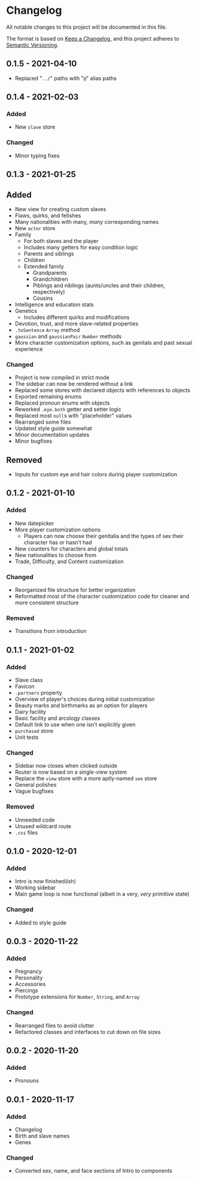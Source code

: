 # Changelog

All notable changes to this project will be documented in this file.

The format is based on [Keep a Changelog](https://keepachangelog.com/en/1.0.0/),
and this project adheres to [Semantic Versioning](https://semver.org/spec/v2.0.0.html).

## 0.1.5 - 2021-04-10

- Replaced "`../`" paths with "`@`" alias paths

## 0.1.4 - 2021-02-03

### Added

- New `slave` store

### Changed

- Minor typing fixes

## 0.1.3 - 2021-01-25

## Added

- New view for creating custom slaves
- Flaws, quirks, and fetishes
- Many nationalities with many, *many* corresponding names
- New `actor` store
- Family
  - For both slaves and the player
  - Includes many getters for easy condition logic
  - Parents and siblings
  - Children
  - Extended family
    - Grandparents
    - Grandchildren
    - Piblings and niblings (aunts/uncles and their children, respectively)
    - Cousins
- Intelligence and education stats
- Genetics
  - Includes different quirks and modifications
- Devotion, trust, and more slave-related properties
- `.toSentence` `Array` method
- `gaussian` and `gaussianPair` `Number` methods
- More character customization options, such as genitals and past sexual experience

### Changed

- Project is now compiled in strict mode
- The sidebar can now be rendered without a link
- Replaced some stores with declared objects with references to objects
- Exported remaining enums
- Replaced pronoun enums with objects
- Reworked `.eye.both` getter and setter logic
- Replaced most `null`s with "placeholder" values
- Rearranged some files
- Updated style guide somewhat
- Minor documentation updates
- Minor bugfixes

## Removed

- Inputs for custom eye and hair colors during player customization

## 0.1.2 - 2021-01-10

### Added

- New datepicker
- More player customization options
  - Players can now choose their genitalia and the types of sex their character has or hasn't had
- New counters for characters and global totals
- New nationalities to choose from
- Trade, Difficulty, and Content customization

### Changed

- Reorganized file structure for better organization
- Reformatted most of the character customization code for cleaner and more consistent structure

### Removed

- Transitions from introduction

## 0.1.1 - 2021-01-02

### Added

- Slave class
- Favicon
- `.partners` property
- Overview of player's choices during initial customization
- Beauty marks and birthmarks as an option for players
- Dairy facility
- Basic facility and arcology classes
- Default link to use when one isn't explicitly given
- `purchased` store
- Unit tests

### Changed

- Sidebar now closes when clicked outside
- Router is now based on a single-view system
- Replace the `view` store with a more aptly-named `see` store
- General polishes
- Vague bugfixes

### Removed

- Unneeded code
- Unused wildcard route
- `.css` files

## 0.1.0 - 2020-12-01

### Added

- Intro is now finished(ish)
- Working sidebar
- Main game loop is now functional (albeit in a very, *very* primitive state)

### Changed

- Added to style guide

## 0.0.3 - 2020-11-22

### Added

- Pregnancy
- Personality
- Accessories
- Piercings
- Prototype extensions for `Number`, `String`, and `Array`

### Changed

- Rearranged files to avoid clutter
- Refactored classes and interfaces to cut down on file sizes

## 0.0.2 - 2020-11-20

### Added

- Pronouns

## 0.0.1 - 2020-11-17

### Added

- Changelog
- Birth and slave names
- Genes

### Changed

- Converted sex, name, and face sections of Intro to components
